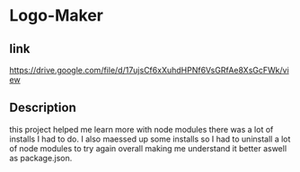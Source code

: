 # Logo-Maker

## link
https://drive.google.com/file/d/17ujsCf6xXuhdHPNf6VsGRfAe8XsGcFWk/view

## Description 
this project helped me learn more with node modules there was a lot of installs I had to do. I also maessed up some installs so I had to uninstall a lot of node modules to try again overall making me understand it better aswell as package.json.